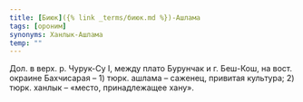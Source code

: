```yaml
---
title: [Биюк]({% link _terms/биюк.md %})-Ашлама
tags: [ороним]
synonyms: Ханлык-Ашлама
temp: ""
---
```


Дол. в верх. р. Чурук-Су I, между плато Бурунчак и г. Беш-Кош, на вост. окраине
Бахчисарая – 1) тюрк. ашлама – саженец, привитая культура; 2) тюрк. ханлык –
«место, принадлежащее хану».
